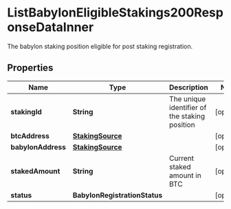 

# ListBabylonEligibleStakings200ResponseDataInner

The babylon staking position eligible for post staking registration.

## Properties

| Name | Type | Description | Notes |
|------------ | ------------- | ------------- | -------------|
|**stakingId** | **String** | The unique identifier of the staking position |  [optional] |
|**btcAddress** | [**StakingSource**](StakingSource.md) |  |  [optional] |
|**babylonAddress** | [**StakingSource**](StakingSource.md) |  |  [optional] |
|**stakedAmount** | **String** | Current staked amount in BTC |  [optional] |
|**status** | **BabylonRegistrationStatus** |  |  [optional] |



